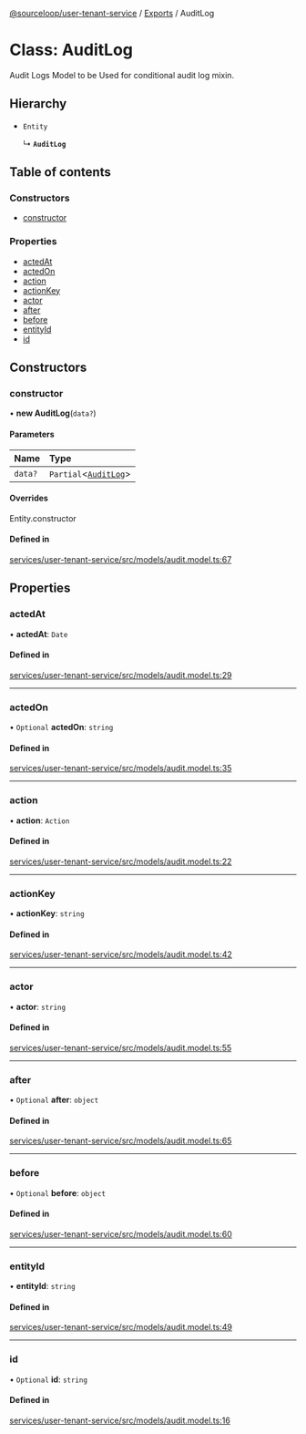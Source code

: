 [@sourceloop/user-tenant-service](../README.md) / [Exports](../modules.md) / AuditLog

# Class: AuditLog

Audit Logs Model to be Used for conditional audit log mixin.

## Hierarchy

- `Entity`

  ↳ **`AuditLog`**

## Table of contents

### Constructors

- [constructor](AuditLog.md#constructor)

### Properties

- [actedAt](AuditLog.md#actedat)
- [actedOn](AuditLog.md#actedon)
- [action](AuditLog.md#action)
- [actionKey](AuditLog.md#actionkey)
- [actor](AuditLog.md#actor)
- [after](AuditLog.md#after)
- [before](AuditLog.md#before)
- [entityId](AuditLog.md#entityid)
- [id](AuditLog.md#id)

## Constructors

### constructor

• **new AuditLog**(`data?`)

#### Parameters

| Name | Type |
| :------ | :------ |
| `data?` | `Partial`<[`AuditLog`](AuditLog.md)\> |

#### Overrides

Entity.constructor

#### Defined in

[services/user-tenant-service/src/models/audit.model.ts:67](https://github.com/sourcefuse/loopback4-microservice-catalog/blob/00e854d46/services/user-tenant-service/src/models/audit.model.ts#L67)

## Properties

### actedAt

• **actedAt**: `Date`

#### Defined in

[services/user-tenant-service/src/models/audit.model.ts:29](https://github.com/sourcefuse/loopback4-microservice-catalog/blob/00e854d46/services/user-tenant-service/src/models/audit.model.ts#L29)

___

### actedOn

• `Optional` **actedOn**: `string`

#### Defined in

[services/user-tenant-service/src/models/audit.model.ts:35](https://github.com/sourcefuse/loopback4-microservice-catalog/blob/00e854d46/services/user-tenant-service/src/models/audit.model.ts#L35)

___

### action

• **action**: `Action`

#### Defined in

[services/user-tenant-service/src/models/audit.model.ts:22](https://github.com/sourcefuse/loopback4-microservice-catalog/blob/00e854d46/services/user-tenant-service/src/models/audit.model.ts#L22)

___

### actionKey

• **actionKey**: `string`

#### Defined in

[services/user-tenant-service/src/models/audit.model.ts:42](https://github.com/sourcefuse/loopback4-microservice-catalog/blob/00e854d46/services/user-tenant-service/src/models/audit.model.ts#L42)

___

### actor

• **actor**: `string`

#### Defined in

[services/user-tenant-service/src/models/audit.model.ts:55](https://github.com/sourcefuse/loopback4-microservice-catalog/blob/00e854d46/services/user-tenant-service/src/models/audit.model.ts#L55)

___

### after

• `Optional` **after**: `object`

#### Defined in

[services/user-tenant-service/src/models/audit.model.ts:65](https://github.com/sourcefuse/loopback4-microservice-catalog/blob/00e854d46/services/user-tenant-service/src/models/audit.model.ts#L65)

___

### before

• `Optional` **before**: `object`

#### Defined in

[services/user-tenant-service/src/models/audit.model.ts:60](https://github.com/sourcefuse/loopback4-microservice-catalog/blob/00e854d46/services/user-tenant-service/src/models/audit.model.ts#L60)

___

### entityId

• **entityId**: `string`

#### Defined in

[services/user-tenant-service/src/models/audit.model.ts:49](https://github.com/sourcefuse/loopback4-microservice-catalog/blob/00e854d46/services/user-tenant-service/src/models/audit.model.ts#L49)

___

### id

• `Optional` **id**: `string`

#### Defined in

[services/user-tenant-service/src/models/audit.model.ts:16](https://github.com/sourcefuse/loopback4-microservice-catalog/blob/00e854d46/services/user-tenant-service/src/models/audit.model.ts#L16)
